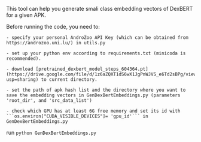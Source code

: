 This tool can help you generate smali class embedding vectors of DexBERT for a given APK.

Before running the code, you need to:

    - specify your personal AndroZoo API Key (which can be obtained from https://androzoo.uni.lu/) in utils.py

    - set up your python env according to requirements.txt (minicoda is recommended).

    - download [pretrained_dexbert_model_steps_604364.pt](https://drive.google.com/file/d/1z6aZQXT1dS6wX1JgPnWJVS_e6Td2sBPg/view?usp=sharing) to current directory.

    - set the path of apk hash list and the directory where you want to save the embedding vectors in GenDexBertEmbeddings.py (parameters 'root_dir', and 'src_data_list')

    - check which GPU has at least 6G free memory and set its id with ```os.environ["CUDA_VISIBLE_DEVICES"]= 'gpu_id'``` in GenDexBertEmbeddings.py

run ```python GenDexBertEmbeddings.py```